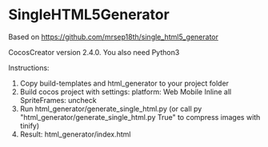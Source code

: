 # SingleHTML5Generator

Based on https://github.com/mrsep18th/single_html5_generator

CocosCreator version 2.4.0. You also need Python3

Instructions:
1. Copy build-templates and html_generator to your project folder
2. Build cocos project with settings:
  platform: Web Mobile
  Inline all SpriteFrames: uncheck
3. Run html_generator/generate_single_html.py (or call py "html_generator/generate_single_html.py True" to compress images with tinify)
4. Result: html_generator/index.html
